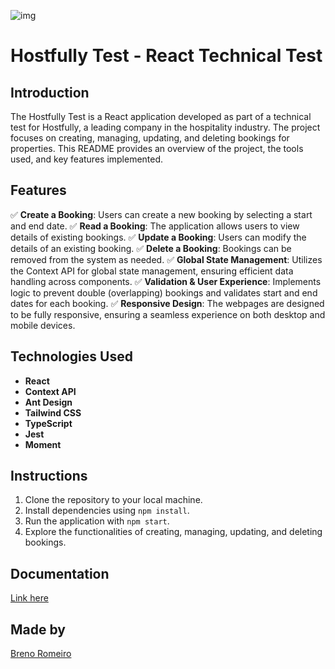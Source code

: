 ![img](https://www.hostfully.com/wp-content/uploads/2022/08/logo-1.svg)

# Hostfully Test - React Technical Test

## Introduction

The Hostfully Test is a React application developed as part of a technical test for Hostfully, a leading company in the hospitality industry. The project focuses on creating, managing, updating, and deleting bookings for properties. 
This README provides an overview of the project, the tools used, and key features implemented.

## Features

✅ **Create a Booking**: Users can create a new booking by selecting a start and end date.
✅ **Read a Booking**: The application allows users to view details of existing bookings.
✅ **Update a Booking**: Users can modify the details of an existing booking.
✅ **Delete a Booking**: Bookings can be removed from the system as needed.
✅ **Global State Management**: Utilizes the Context API for global state management, ensuring efficient data handling across components.
✅ **Validation & User Experience**: Implements logic to prevent double (overlapping) bookings and validates start and end dates for each booking.
✅ **Responsive Design**: The webpages are designed to be fully responsive, ensuring a seamless experience on both desktop and mobile devices.

## Technologies Used

- **React**
- **Context API**
- **Ant Design**
- **Tailwind CSS**
- **TypeScript**
- **Jest**
- **Moment**

## Instructions

1. Clone the repository to your local machine.
2. Install dependencies using `npm install`.
3. Run the application with `npm start`.
4. Explore the functionalities of creating, managing, updating, and deleting bookings.

## Documentation
[Link here](https://unexpected-discovery-c82.notion.site/Hostfully-e3cab100b3bf48d1959d44909f8a97df?pvs=4)

## Made by
[Breno Romeiro](https://www.linkedin.com/in/brenoromeiro/)
